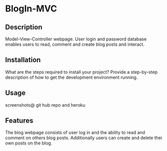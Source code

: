 # BlogIn-MVC

## Description

Model-View-Controller webpage. User login and password database enables users to read, comment and create blog posts and interact.

## Installation

What are the steps required to install your project? Provide a step-by-step description of how to get the development environment running.

## Usage

screenshots@ git hub repo and heroku

## Features

The blog webpage consists of user log in and the ability to read and comment on others blog posts. Additionally users can create and delete thei own posts on the blog.

